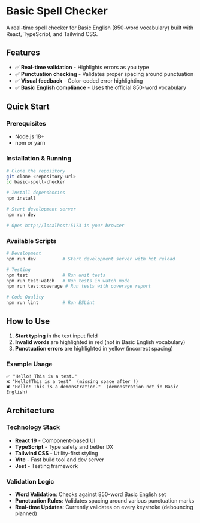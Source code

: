 # Basic Spell Checker

A real-time spell checker for Basic English (850-word vocabulary) built with React, TypeScript, and Tailwind CSS.

## Features

- ✅ **Real-time validation** - Highlights errors as you type
- ✅ **Punctuation checking** - Validates proper spacing around punctuation
- ✅ **Visual feedback** - Color-coded error highlighting
- ✅ **Basic English compliance** - Uses the official 850-word vocabulary

## Quick Start

### Prerequisites
- Node.js 18+ 
- npm or yarn

### Installation & Running

```bash
# Clone the repository
git clone <repository-url>
cd basic-spell-checker

# Install dependencies
npm install

# Start development server
npm run dev

# Open http://localhost:5173 in your browser
```

### Available Scripts

```bash
# Development
npm run dev          # Start development server with hot reload

# Testing
npm test             # Run unit tests
npm run test:watch   # Run tests in watch mode
npm run test:coverage # Run tests with coverage report

# Code Quality
npm run lint         # Run ESLint
```

## How to Use

1. **Start typing** in the text input field
2. **Invalid words** are highlighted in red (not in Basic English vocabulary)
3. **Punctuation errors** are highlighted in yellow (incorrect spacing)

### Example Usage

```
✅ "Hello! This is a test."
❌ "Hello!This is a test"  (missing space after !)
❌ "Hello! This is a demonstration."  (demonstration not in Basic English)
```

## Architecture

### Technology Stack
- **React 19** - Component-based UI
- **TypeScript** - Type safety and better DX
- **Tailwind CSS** - Utility-first styling
- **Vite** - Fast build tool and dev server
- **Jest** - Testing framework

### Validation Logic
- **Word Validation**: Checks against 850-word Basic English set
- **Punctuation Rules**: Validates spacing around various punctuation marks
- **Real-time Updates**: Currently validates on every keystroke (debouncing planned)
